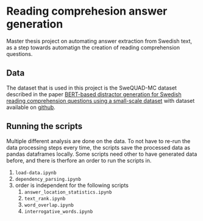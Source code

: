 # Reading comprehesion answer generation
Master thesis project on automating answer extraction from Swedish text, as a step towards automatign the creation of reading comprehension questions.

## Data
The dataset that is used in this project is the SweQUAD-MC dataset described in the paper [BERT-based distractor generation for Swedish reading comprehension questions using a small-scale dataset](https://arxiv.org/abs/2108.03973) with dataset available on [github](https://github.com/dkalpakchi/SweQUAD-MC).

## Running the scripts
Multiple different analysis are done on the data. To not have to re-run the data processing steps every time, the scripts save the processed data as pandas dataframes locally. Some scripts need other to have generated data before, and there is therfore an order to run the scripts in.

1. `load-data.ipynb`
1. `dependency_parsing.ipynb`
1. order is independent for the following scripts 
    1. `answer_location_statistics.ipynb`
    1. `text_rank.ipynb`
    1. `word_overlap.ipynb`
    1. `interrogative_words.ipynb`  
